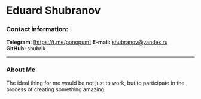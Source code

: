# Eduard Shubranov

### Contact information:

**Telegram**: [https://t.me/ponopum] 
**E-mail:** shubranov@yandex.ru  
**GitHub:** shubrik

----

### About Me
The ideal thing for me would be not just to work, but to participate in the process of creating something amazing. 


